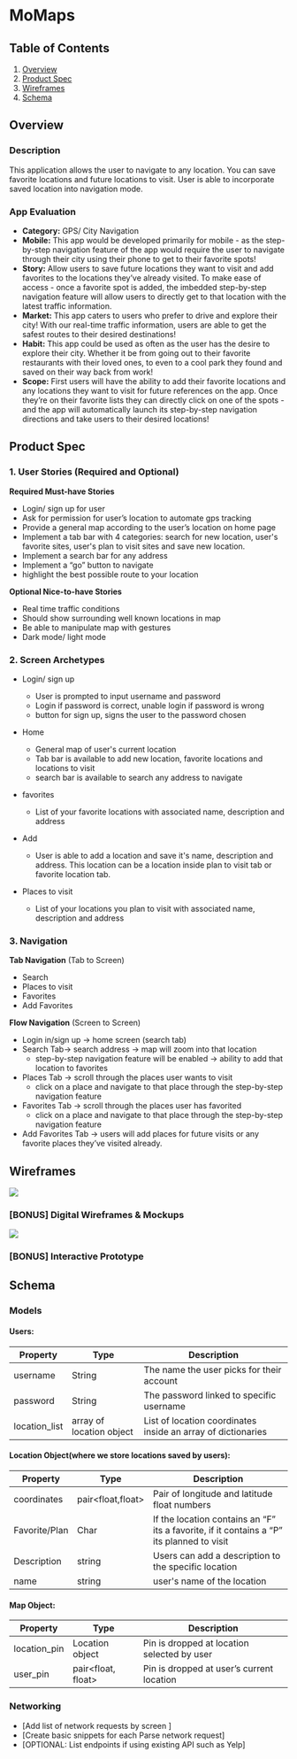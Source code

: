 # MoMaps

## Table of Contents
1. [Overview](#Overview)
1. [Product Spec](#Product-Spec)
1. [Wireframes](#Wireframes)
2. [Schema](#Schema)

## Overview
### Description
This application allows the user to navigate to any location. You can save favorite locations and future locations to visit. User is able to incorporate saved location into navigation mode.

### App Evaluation

- **Category:** GPS/ City Navigation
- **Mobile:** This app would be developed primarily for mobile - as the step-by-step navigation feature of the app would require the user to navigate through their city using their phone to get to their favorite spots!
- **Story:** Allow users to save future locations they want to visit and add favorites to the locations they’ve already visited. To make ease of access - once a favorite spot is added, the imbedded step-by-step navigation feature will allow users to directly get to that location with the latest traffic information.
- **Market:** This app caters to users who prefer to drive and explore their city! With our real-time traffic information, users are able to get the safest routes to their desired destinations!
- **Habit:** This app could be used as often as the user has the desire to explore their city. Whether it be from going out to their favorite restaurants with their loved ones, to even to a cool park they found and saved on their way back from work!
- **Scope:** First users will have the ability to add their favorite locations and any locations they want to visit for future references on the app. Once they’re on their favorite lists they can directly click on one of the spots - and the app will automatically launch its step-by-step navigation directions and take users to their desired locations!

## Product Spec

### 1. User Stories (Required and Optional)

**Required Must-have Stories**

* Login/ sign up for user
* Ask for permission for user’s location to automate gps tracking
* Provide a general map according to the user’s location on home page 
* Implement a tab bar with 4 categories: search for new location, user's favorite sites, user's plan to visit sites and save new location.
* Implement a search bar for any address 
* Implement a “go” button to navigate
* highlight the best possible route to your location

**Optional Nice-to-have Stories**

* Real time traffic conditions
* Should show surrounding well known locations in map  
* Be able to manipulate map with gestures
* Dark mode/ light mode 


### 2. Screen Archetypes

* Login/ sign up
   * User is prompted to input username and password
   * Login if password is correct, unable login if password is wrong
   * button for sign up, signs the user to the password chosen 

* Home
   * General map of user's current location 
   * Tab bar is available to add new location, favorite locations and locations to visit 
   * search bar is available to search any address to navigate
* favorites
   * List of your favorite locations with associated name, description and address  
* Add
   * User is able to add a location and save it's name, description and address. This location can be a location inside plan to visit tab or favorite location tab.
* Places to visit 
   * List of your locations you plan to visit with  associated name, description and address 
### 3. Navigation

**Tab Navigation** (Tab to Screen)

* Search
* Places to visit
* Favorites
* Add Favorites

**Flow Navigation** (Screen to Screen)

* Login in/sign up  -> home screen (search tab)
* Search Tab-> search address -> map will zoom into that location 
   * step-by-step navigation feature will be enabled -> ability to add that location to favorites
* Places Tab -> scroll through the places user wants to visit 
   * click on a place and navigate to that place through the step-by-step navigation feature
* Favorites Tab -> scroll through the places user has favorited 
   * click on a place and navigate to that place through the step-by-step navigation feature
* Add Favorites Tab -> users will add places for future visits or any favorite places they’ve visited already.


## Wireframes
![](https://i.imgur.com/ycQfqfH.jpg)

### [BONUS] Digital Wireframes & Mockups
![](https://i.imgur.com/6GhVKOF.jpg)
### [BONUS] Interactive Prototype

## Schema 
### Models
#### Users:

   | Property      | Type     | Description |
   | ------------- | -------- | ------------|
   | username      | String   |  The name the user picks for their account |
   | password      | String   |  The password linked to specific username|
   | location_list | array of location object | List of location coordinates inside an array of dictionaries |
 
#### Location Object(where we store locations saved by users):

   | Property      | Type     | Description |
   | ------------- | -------- | ------------|
   | coordinates      | pair<float,float>   |  Pair of longitude and latitude float numbers|
   | Favorite/Plan    | Char   |  If the location contains an “F” its a favorite, if it contains a “P” its planned to visit|
   | Description | string | Users can add a description to the specific location |
   |name| string| user's name of the location|
   
#### Map Object:

   | Property      | Type     | Description |
   | ------------- | -------- | ------------|
   | location_pin      | Location object   | Pin is dropped at location selected by user|
   | user_pin      | pair<float, float>   |  Pin is dropped at user’s current location |

 
 
### Networking
- [Add list of network requests by screen ]
- [Create basic snippets for each Parse network request]
- [OPTIONAL: List endpoints if using existing API such as Yelp]
